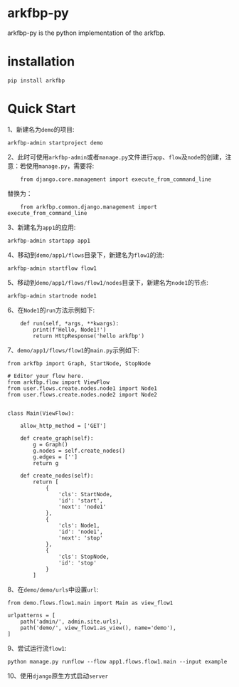 # arkfbp-py

arkfbp-py is the python implementation of the arkfbp.

# installation

    pip install arkfbp

# Quick Start

1、新建名为`demo`的项目:

    arkfbp-admin startproject demo

2、此时可使用`arkfbp-admin`或者`manage.py`文件进行`app`、`flow`及`node`的创建，注意：若使用`manage.py`，需要将:

        from django.core.management import execute_from_command_line

替换为：

        from arkfbp.common.django.management import execute_from_command_line

3、新建名为`app1`的应用:

    arkfbp-admin startapp app1

4、移动到`demo/app1/flows`目录下，新建名为`flow1`的流:

    arkfbp-admin startflow flow1
 
5、移动到`demo/app1/flows/flow1/nodes`目录下，新建名为`node1`的节点:

    arkfbp-admin startnode node1

6、在`Node1`的`run`方法示例如下:

        def run(self, *args, **kwargs):
            print(f'Hello, Node1!')
            return HttpResponse('hello arkfbp')

7、`demo/app1/flows/flow1`的`main.py`示例如下:
    
    from arkfbp import Graph, StartNode, StopNode

    # Editor your flow here.
    from arkfbp.flow import ViewFlow
    from user.flows.create.nodes.node1 import Node1
    from user.flows.create.nodes.node2 import Node2


    class Main(ViewFlow):

        allow_http_method = ['GET']

        def create_graph(self):
            g = Graph()
            g.nodes = self.create_nodes()
            g.edges = ['']
            return g

        def create_nodes(self):
            return [
                {
                    'cls': StartNode,
                    'id': 'start',
                    'next': 'node1'
                },
                {
                    'cls': Node1,
                    'id': 'node1',
                    'next': 'stop'
                },
                {
                    'cls': StopNode,
                    'id': 'stop'
                }
            ]

8、在`demo/demo/urls`中设置`url`:
    
    from demo.flows.flow1.main import Main as view_flow1

    urlpatterns = [
        path('admin/', admin.site.urls),
        path('demo/', view_flow1.as_view(), name='demo'),
    ]

9、尝试运行流`flow1`:

    python manage.py runflow --flow app1.flows.flow1.main --input example

10、使用`django`原生方式启动`server`

